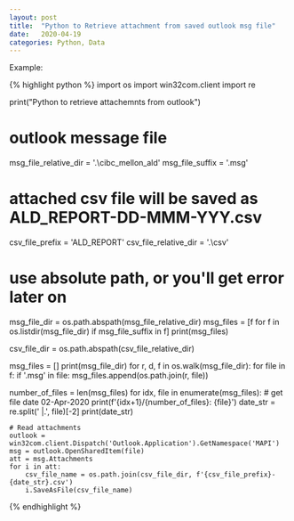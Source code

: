 ```yaml
---
layout: post
title:  "Python to Retrieve attachment from saved outlook msg file"
date:   2020-04-19
categories: Python, Data
---
```

Example:

{% highlight python %}
import os
import win32com.client
import re

print("Python to retrieve attachemnts from outlook")

# outlook message file
msg_file_relative_dir = '.\\cibc_mellon_ald'
msg_file_suffix = '.msg'

# attached csv file will be saved as ALD_REPORT-DD-MMM-YYY.csv
csv_file_prefix = 'ALD_REPORT'
csv_file_relative_dir = '.\\csv'

# use absolute path, or you'll get error later on
msg_file_dir = os.path.abspath(msg_file_relative_dir)
msg_files = [f for f in os.listdir(msg_file_dir) if msg_file_suffix in f]
print(msg_files)

csv_file_dir = os.path.abspath(csv_file_relative_dir)


msg_files = []
print(msg_file_dir)
for r, d, f in os.walk(msg_file_dir):
    for file in f:
        if '.msg' in file:
            msg_files.append(os.path.join(r, file))

number_of_files = len(msg_files)
for idx, file in enumerate(msg_files):
    # get file date 02-Apr-2020
    print(f'{idx+1}/{number_of_files}: {file}')
    date_str = re.split(' |\.', file)[-2]
    print(date_str)

    # Read attachments
    outlook = win32com.client.Dispatch('Outlook.Application').GetNamespace('MAPI')
    msg = outlook.OpenSharedItem(file)
    att = msg.Attachments
    for i in att:
        csv_file_name = os.path.join(csv_file_dir, f'{csv_file_prefix}-{date_str}.csv')
        i.SaveAsFile(csv_file_name)
{% endhighlight %}

        

